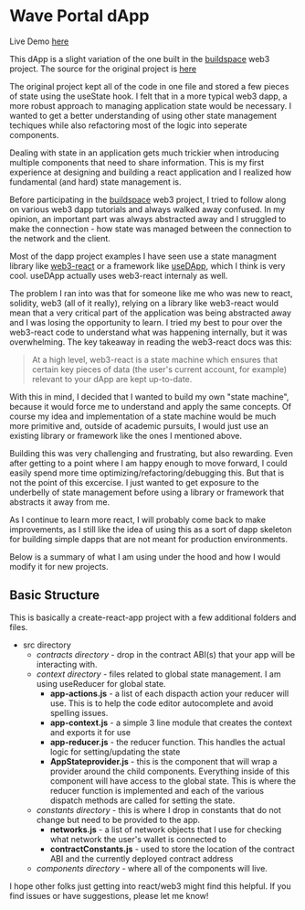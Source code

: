 # Wave Portal dApp

Live Demo [here](https://wave-portal-client.joselvelez.repl.co/)

This dApp is a slight variation of the one built in the [buildspace](https://buildspace.so "buildspace") web3 project. The source for the original project is [here](https://gist.github.com/adilanchian/93fbd2e06b3b5d3acb99b5723cebd925 "here")

The original project kept all of the code in one file and stored a few pieces of state using the useState hook. I felt that in a more typical web3 dapp, a more robust approach to managing application state would be necessary. I wanted to get a better understanding of using other state management techiques while also refactoring most of the logic into seperate components.

Dealing with state in an application gets much trickier when introducing multiple components that need to share information. This is my first experience at designing and building a react application and I realized how fundamental (and hard) state management is.

Before participating in the [buildspace](https://buildspace.so "buildspace") web3 project, I tried to follow along on various web3 dapp tutorials and always walked away confused. In my opinion, an important part was always abstracted away and I struggled to make the connection - how state was managed between the connection to the network and the client.

Most of the dapp project examples I have seen use a state managment library like [web3-react](https://github.com/NoahZinsmeister/web3-react "web3-react") or a framework like [useDApp](https://github.com/EthWorks/useDApp "useDApp"), which I think is very cool. useDApp actually uses web3-react internaly as well.

The problem I ran into was that for someone like me who was new to react, solidity, web3 (all of it really), relying on a library like web3-react would mean that a very critical part of the application was being abstracted away and I was losing the opportunity to learn. I tried my best to pour over the web3-react code to understand what was happening internally, but it was overwhelming. The key takeaway in reading the web3-react docs was this:

> At a high level, web3-react is a state machine which ensures that certain key pieces of data (the user's current account, for example) relevant to your dApp are kept up-to-date.

With this in mind, I decided that I wanted to build my own "state machine", because it would force me to understand and apply the same concepts. Of course my idea and implementation of a state machine would be much more primitive and, outside of academic pursuits, I would just use an existing library or framework like the ones I mentioned above.

Building this was very challenging and frustrating, but also rewarding. Even after getting to a point where I am happy enough to move forward, I could easily spend more time optimizing/refactoring/debugging this. But that is not the point of this excercise. I just wanted to get exposure to the underbelly of state management before using a library or framework that abstracts it away from me.

As I continue to learn more react, I will probably come back to make improvements, as I still like the idea of using this as a sort of dapp skeleton for building simple dapps that are not meant for production environments.

Below is a summary of what I am using under the hood and how I would modify it for new projects.

## Basic Structure
This is basically a create-react-app project with a few additional folders and files.
* src directory
	* *contracts directory* - drop in the contract ABI(s) that your app will be interacting with.
	* *context directory* - files related to global state management. I am using useReducer for global state.
		* **app-actions.js** - a list of each dispacth action your reducer will use. This is to help the code editor autocomplete and avoid spelling issues.
		* **app-context.js** - a simple 3 line module that creates the context and exports it for use
		* **app-reducer.js** - the reducer function. This handles the actual logic for setting/updating the state
		* **AppStateprovider.js** - this is the component that will wrap a provider around the child components. Everything inside of this component will have access to the global state. This is where the reducer function is implemented and each of the various dispatch methods are called for setting the state.
	* *constants directory* - this is where I drop in constants that do not change but need to be provided to the app.
        * **networks.js** - a list of network objects that I use for checking what network the user's wallet is connected to
        * **contractConstants.js** - used to store the location of the contract ABI and the currently deployed contract address
    * *components directory* - where all of the components will live.

I hope other folks just getting into react/web3 might find this helpful. If you find issues or have suggestions, please let me know!